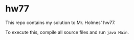 # hw77

This repo contains my solution to Mr. Holmes' hw77.

To execute this, compile all source files and run `java Main`.